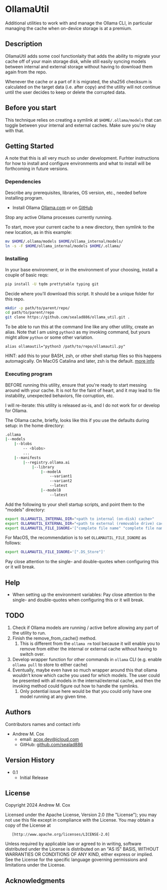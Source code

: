 # OllamaUtil

Additional utilities to work with and manage the Ollama CLI, in particular managing the 
cache when on-device storage is at a premium.

## Description

OllamaUtil adds some cool functionlaity that adds the ability to migrate your cache off of your 
main storage disk, while still easily syncing models between internal and external storage
without having to download them again from the repo.

Whenever the cache or a part of it is migrated, the sha256 checksum is calculated on the target data
(i.e. after copy) and the utility will not continue until the user decides to keep or 
delete the corrupted data. 

## Before you start

This technique relies on creating a symlink at `$HOME/.ollama/models` that can toggle between
your internal and external caches. Make sure you're okay with that.

## Getting Started

A note that this is all very much so under development. Furhter instructions for how to 
install and configure environments and what to install will be forthcoming in future versions. 

### Dependencies

Describe any prerequisites, libraries, OS version, etc., needed before installing program.
* Install Ollama [Ollama.com](https://ollama.com/download) or on [GitHub](https://github.com/ollama/ollama)

Stop any active Ollama processes currently running. 

To start, move your current cache to a new directory, then symlink to the new location, as in this example:
```bash
mv $HOME/.ollama/models $HOME/ollama_internal/models/
ln -s -F $HOME/ollama_internal/models $HOME/.ollama/
```

### Installing

In your base environment, or in the environment of your choosing, install a couple of basic reqs:
```bash
pip install -U tqdm prettytable typing git
```

Decide where you'll download this script. It should be a unique folder for this repo. 
```bash
mkdir -p path/to/parent/repo/
cd path/to/parent/repo
git clone https://github.com/sealad886/ollama_util.git .
```

To be able to run this at the command line like any other utility, create an alias. Note that I am using
`python3` as my invoking command, but yours might allow `python` or some other variation.
```
alias ollamautil="python3 /path/to/repo/ollamautil.py"
```
HINT: add this to your BASH, zsh, or other shell startup files so this happens automagically.
On MacOS Catalina and later, zsh is the default. [more info](https://wiki.archlinux.org/title/zsh#)

### Executing program

BEFORE running this utility, ensure that you're ready to start messing around with your cache. It is not for the 
faint of heart, and it may lead to file instability, unexpected behaviors, file corruption, etc. 

I will re-iterate: this utility is released as-is, and I do not work for or develop for Ollama. 

The Ollama cache, briefly, looks like this if you use the defaults during setup:
in the home directory:
```bash
.ollama
|--models
    |--blobs
        -- <blobs>
        ...
    |--manifests
        |--registry.ollama.ai
            |--library
                |--modelA
                    --variant1
                    --variant2
                    --latest
                |--modelB
                    --latest
```
Add the following to your shell startup scripts, and point them to the "models" directory:
```bash
export OLLAMAUTIL_INTERNAL_DIR="<path to internal (on-disk) cache>"
export OLLAMAUTIL_EXTERNAL_DIR="<path to external (removable drive) cache>"
export OLLAMAUTIL_FILE_IGNORE='["complete file name" "complete file name" "complete file name"]' 
```
For MacOS, the recommendation is to set `OLLAMAUTIL_FILE_IGNORE` as follows:
```bash
export OLLAMAUTIL_FILE_IGNORE='[".DS_Store"]'
```
Pay close attention to the single- and double-quotes when configuring this or it will break. 

## Help

* When setting up the environment variables: Pay close attention to the single- and double-quotes when configuring this or it will break. 

## TODO

1. Check if Ollama models are running / active before allowing any part of the utility to run.
1. Finish the remove_from_cache() method.
    1. This is different from the `ollama rm` tool because it will enable you to remove from either the internal or external cache without having to switch over. 
1. Develop wrapper function for other commands in `ollama` CLI (e.g. enable `ollama pull` to store to either cache)
1. Eventually, maybe even have so much wrapper around this that ollama wouldn't know which cache you used for which models. The user could be presented with all models in the internal/external cache, and then the invoking method could figure out how to handle the symlinks. 
    1. Only potential issue here would be that you could only have one model running at any given time. 

## Authors

Contributors names and contact info

* Andrew M. Cox
    * email: acox.dev@icloud.com
    * GitHub: [github.com/sealad886](https://github.com/sealad886)

## Version History

* 0.1
    * Initial Release

## License

   Copyright 2024 Andrew M. Cox

   Licensed under the Apache License, Version 2.0 (the "License");
   you may not use this file except in compliance with the License.
   You may obtain a copy of the License at

       [http://www.apache.org/licenses/LICENSE-2.0]

   Unless required by applicable law or agreed to in writing, software
   distributed under the License is distributed on an "AS IS" BASIS,
   WITHOUT WARRANTIES OR CONDITIONS OF ANY KIND, either express or implied.
   See the License for the specific language governing permissions and
   limitations under the License.

## Acknowledgments

